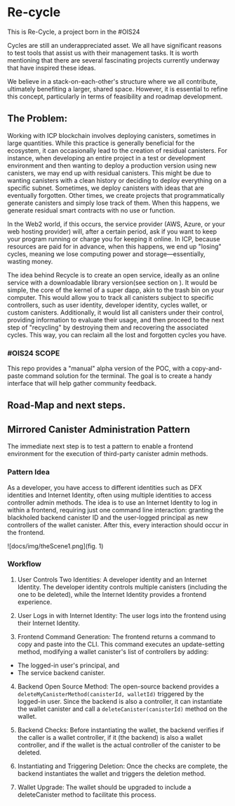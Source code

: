 # Re-cycle

This is Re-Cycle, a project born in the #OIS24

Cycles are still an underappreciated asset. We all have significant reasons to test tools that assist us with their management tasks. It is worth mentioning that there are several fascinating projects currently underway that have inspired these ideas.

We believe in a stack-on-each-other's structure where we all contribute, ultimately benefiting a larger, shared space. However, it is essential to refine this concept, particularly in terms of feasibility and roadmap development.

## The Problem: 

Working with ICP blockchain involves deploying canisters, sometimes in large quantities. While this practice is generally beneficial for the ecosystem, it can occasionally lead to the creation of residual canisters. For instance, when developing an entire project in a test or development environment and then wanting to deploy a production version using new canisters, we may end up with residual canisters. This might be due to wanting canisters with a clean history or deciding to deploy everything on a specific subnet. Sometimes, we deploy canisters with ideas that are eventually forgotten. Other times, we create projects that programmatically generate canisters and simply lose track of them. When this happens, we generate residual smart contracts with no use or function.

In the Web2 world, if this occurs, the service provider (AWS, Azure, or your web hosting provider) will, after a certain period, ask if you want to keep your program running or charge you for keeping it online. In ICP, because resources are paid for in advance, when this happens, we end up "losing" cycles, meaning we lose computing power and storage—essentially, wasting money.

The idea behind Recycle is to create an open service, ideally as an online service with a downloadable library version(see section on ). It would be simple, the core of the kernel of a super dapp, akin to the trash bin on your computer. This would allow you to track all canisters subject to specific controllers, such as user identity, developer identity, cycles wallet, or custom canisters. Additionally, it would list all canisters under their control, providing information to evaluate their usage, and then proceed to the next step of "recycling" by destroying them and recovering the associated cycles. This way, you can reclaim all the lost and forgotten cycles you have.


### #OIS24 SCOPE

This repo provides a "manual" alpha version of the POC, with a copy-and-paste command solution for the terminal. The goal is to create a handy interface that will help gather community feedback. 



## Road-Map and next steps. 

## Mirrored Canister Administration Pattern
The immediate next step is to test a pattern to enable a frontend environment for the execution of third-party canister admin methods.

### Pattern Idea
As a developer, you have access to different identities such as DFX identities and Internet Identity, often using multiple identities to access controller admin methods. The idea is to use an Internet Identity to log in within a frontend, requiring just one command line interaction: granting the blackholed backend canister ID and the user-logged principal as new controllers of the wallet canister. After this, every interaction should occur in the frontend.

![docs/img/theScene1.png](fig. 1)


### Workflow

1. User Controls Two Identities: A developer identity and an Internet Identity. The developer identity controls multiple canisters (including the one to be deleted), while the Internet Identity provides a frontend experience.

2. User Logs in with Internet Identity: The user logs into the frontend using their Internet Identity.

3. Frontend Command Generation: The frontend returns a command to copy and paste into the CLI. This command executes an update-setting method, modifying a wallet canister's list of controllers by adding:

  - The logged-in user's principal, and
  - The service backend canister.

4. Backend Open Source Method: The open-source backend provides a `deleteMyCanisterMethod(canisterId, walletId)` triggered by the logged-in user. Since the backend is also a controller, it can instantiate the wallet canister and call a `deleteCanister(canisterId)` method on the wallet.

5. Backend Checks: Before instantiating the wallet, the backend verifies if the caller is a wallet controller, if it (the backend) is also a wallet controller, and if the wallet is the actual controller of the canister to be deleted.

6. Instantiating and Triggering Deletion: Once the checks are complete, the backend instantiates the wallet and triggers the deletion method.

7. Wallet Upgrade: The wallet should be upgraded to include a deleteCanister method to facilitate this process.